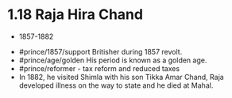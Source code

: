 # 1.18 Raja Hira Chand
* 1857-1882
- #prince/1857/support Britisher during 1857 revolt.
- #prince/age/golden His period is known as a golden age.
- #prince/reformer - tax reform and reduced taxes
- In 1882, he visited Shimla with his son Tikka Amar Chand, Raja developed illness on the way to state and he died at Mahal.